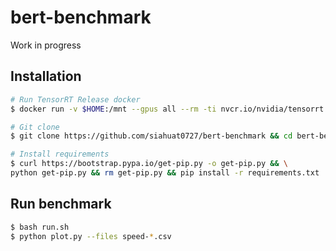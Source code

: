 # bert-benchmark

Work in progress 

## Installation
 
```bash
# Run TensorRT Release docker
$ docker run -v $HOME:/mnt --gpus all --rm -ti nvcr.io/nvidia/tensorrt:21.09-py3

# Git clone
$ git clone https://github.com/siahuat0727/bert-benchmark && cd bert-benchmark

# Install requirements
$ curl https://bootstrap.pypa.io/get-pip.py -o get-pip.py && \
python get-pip.py && rm get-pip.py && pip install -r requirements.txt
```

## Run benchmark

```bash
$ bash run.sh
$ python plot.py --files speed-*.csv
```
